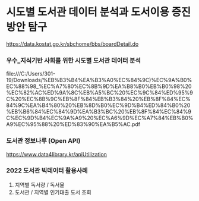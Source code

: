 # 시도별 도서관 데이터 분석과 도서이용 증진방안 탐구
https://data.kostat.go.kr/sbchome/bbs/boardDetail.do

### 우수_지식기반 사회를 위한 시도별 도서관 데이터 분석
file:///C:/Users/301-19/Downloads/%EB%B3%B4%EA%B3%A0%EC%84%9C)%EC%9A%B0%EC%88%98_%EC%A7%80%EC%8B%9D%EA%B8%B0%EB%B0%98%20%EC%82%AC%ED%9A%8C%EB%A5%BC%20%EC%9C%84%ED%95%9C%20%EC%8B%9C%EB%8F%84%EB%B3%84%20%EB%8F%84%EC%84%9C%EA%B4%80%20%EB%8D%B0%EC%9D%B4%ED%84%B0%20%EB%B6%84%EC%84%9D%EA%B3%BC%20%EB%8F%84%EC%84%9C%EC%9D%B4%EC%9A%A9%20%EC%A6%9D%EC%A7%84%EB%B0%A9%EC%95%88%20%ED%83%90%EA%B5%AC.pdf

### 도서관 정보나루 (Open API)
https://www.data4library.kr/apiUtilization

### 2022 도서관 빅데이터 활용사례


1. 지역별 독서량 / 독서율
2. 도서관 / 지역별 인기대출 도서 조회